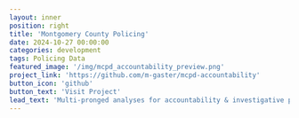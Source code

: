 ```yaml
---
layout: inner
position: right
title: 'Montgomery County Policing'
date: 2024-10-27 00:00:00
categories: development
tags: Policing Data
featured_image: '/img/mcpd_accountability_preview.png'
project_link: 'https://github.com/m-gaster/mcpd-accountability'
button_icon: 'github'
button_text: 'Visit Project'
lead_text: 'Multi-pronged analyses for accountability & investigative purposes.'
---
```

